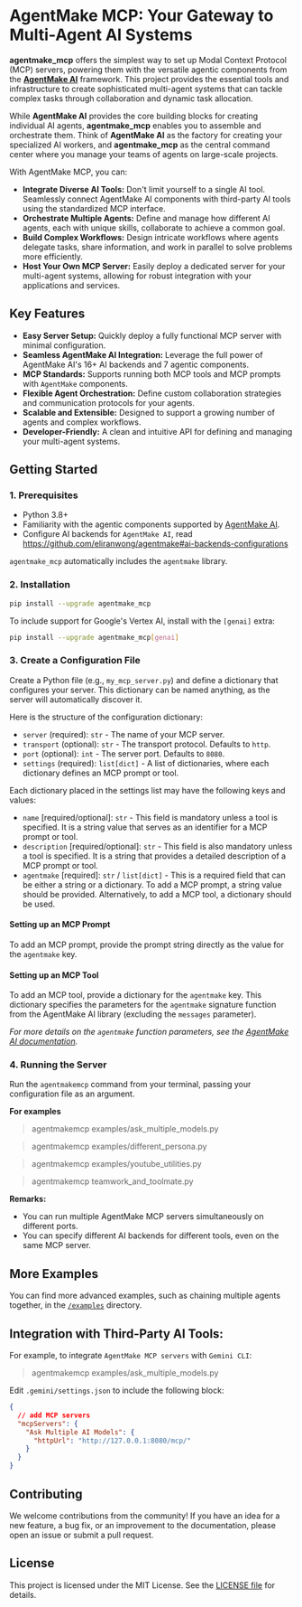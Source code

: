 # AgentMake MCP: Your Gateway to Multi-Agent AI Systems

**agentmake_mcp** offers the simplest way to set up Modal Context Protocol (MCP) servers, powering them with the versatile agentic components from the **[AgentMake AI](https://github.com/eliranwong/agentmake)** framework. This project provides the essential tools and infrastructure to create sophisticated multi-agent systems that can tackle complex tasks through collaboration and dynamic task allocation.

While **AgentMake AI** provides the core building blocks for creating individual AI agents, **agentmake_mcp** enables you to assemble and orchestrate them. Think of **AgentMake AI** as the factory for creating your specialized AI workers, and **agentmake_mcp** as the central command center where you manage your teams of agents on large-scale projects.

With AgentMake MCP, you can:

*   **Integrate Diverse AI Tools:** Don't limit yourself to a single AI tool. Seamlessly connect AgentMake AI components with third-party AI tools using the standardized MCP interface.
*   **Orchestrate Multiple Agents:** Define and manage how different AI agents, each with unique skills, collaborate to achieve a common goal.
*   **Build Complex Workflows:** Design intricate workflows where agents delegate tasks, share information, and work in parallel to solve problems more efficiently.
*   **Host Your Own MCP Server:** Easily deploy a dedicated server for your multi-agent systems, allowing for robust integration with your applications and services.

## Key Features

*   **Easy Server Setup:** Quickly deploy a fully functional MCP server with minimal configuration.
*   **Seamless AgentMake AI Integration:** Leverage the full power of AgentMake AI's 16+ AI backends and 7 agentic components.
*   **MCP Standards:** Supports running both MCP tools and MCP prompts with `AgentMake` components.
*   **Flexible Agent Orchestration:** Define custom collaboration strategies and communication protocols for your agents.
*   **Scalable and Extensible:** Designed to support a growing number of agents and complex workflows.
*   **Developer-Friendly:** A clean and intuitive API for defining and managing your multi-agent systems.

## Getting Started

### 1. Prerequisites

*   Python 3.8+
*   Familiarity with the agentic components supported by [AgentMake AI](https://github.com/eliranwong/agentmake).
*   Configure AI backends for `AgentMake AI`, read https://github.com/eliranwong/agentmake#ai-backends-configurations

`agentmake_mcp` automatically includes the `agentmake` library.

### 2. Installation

```bash
pip install --upgrade agentmake_mcp
```

To include support for Google's Vertex AI, install with the `[genai]` extra:
```bash
pip install --upgrade agentmake_mcp[genai]
```

### 3. Create a Configuration File

Create a Python file (e.g., `my_mcp_server.py`) and define a dictionary that configures your server. This dictionary can be named anything, as the server will automatically discover it.

Here is the structure of the configuration dictionary:

*   `server` (required): `str` - The name of your MCP server.
*   `transport` (optional): `str` - The transport protocol. Defaults to `http`.
*   `port` (optional): `int` - The server port. Defaults to `8080`.
*   `settings` (required): `list[dict]` - A list of dictionaries, where each dictionary defines an MCP prompt or tool.

Each dictionary placed in the settings list may have the following keys and values:

* `name` [required/optional]: `str` - This field is mandatory unless a tool is specified. It is a string value that serves as an identifier for a MCP prompt or tool.
* `description` [required/optional]: `str` - This field is also mandatory unless a tool is specified. It is a string that provides a detailed description of a MCP prompt or tool.
* `agentmake` [required]: `str` / `list[dict]` - This is a required field that can be either a string or a dictionary. To add a MCP prompt, a string value should be provided. Alternatively, to add a MCP tool, a dictionary should be used.

#### Setting up an MCP Prompt

To add an MCP prompt, provide the prompt string directly as the value for the `agentmake` key.

#### Setting up an MCP Tool

To add an MCP tool, provide a dictionary for the `agentmake` key. This dictionary specifies the parameters for the `agentmake` signature function from the AgentMake AI library (excluding the `messages` parameter).

*For more details on the `agentmake` function parameters, see the [AgentMake AI documentation](https://github.com/eliranwong/agentmake/blob/main/docs/README.md).*

### 4. Running the Server

Run the `agentmakemcp` command from your terminal, passing your configuration file as an argument.

**For examples**

> agentmakemcp examples/ask_multiple_models.py

> agentmakemcp examples/different_persona.py

> agentmakemcp examples/youtube_utilities.py

> agentmakemcp teamwork_and_toolmate.py

**Remarks:**

*   You can run multiple AgentMake MCP servers simultaneously on different ports.
*   You can specify different AI backends for different tools, even on the same MCP server.

## More Examples

You can find more advanced examples, such as chaining multiple agents together, in the [`/examples`](https://github.com/eliranwong/agentmake_mcp/tree/main/examples) directory.

## Integration with Third-Party AI Tools:

For example, to integrate `AgentMake MCP servers` with `Gemini CLI`:

> agentmakemcp examples/ask_multiple_models.py

Edit `.gemini/settings.json` to include the following block:

```json
{
  // add MCP servers
  "mcpServers": {
    "Ask Multiple AI Models": {
      "httpUrl": "http://127.0.0.1:8080/mcp/"
    }
  }
}
```

## Contributing

We welcome contributions from the community! If you have an idea for a new feature, a bug fix, or an improvement to the documentation, please open an issue or submit a pull request.

## License

This project is licensed under the MIT License. See the [LICENSE file](https://github.com/eliranwong/agentmake_mcp/blob/main/LICENSE) for details.